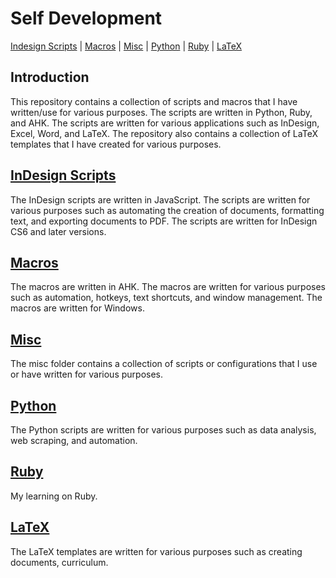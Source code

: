 # Self Development

[Indesign Scripts][README_indesign_scripts] | [Macros][README_macros] | [Misc][README_misc] | [Python][README_python] | [Ruby][README_ruby] | [LaTeX][README_tex]

## Introduction

This repository contains a collection of scripts and macros that I have written/use for various purposes. The scripts are written in Python, Ruby, and AHK. The scripts are written for various applications such as InDesign, Excel, Word, and LaTeX. The repository also contains a collection of LaTeX templates that I have created for various purposes.

## [InDesign Scripts][README_indesign_scripts]

The InDesign scripts are written in JavaScript. The scripts are written for various purposes such as automating the creation of documents, formatting text, and exporting documents to PDF. The scripts are written for InDesign CS6 and later versions.

## [Macros][README_macros]

The macros are written in AHK. The macros are written for various purposes such as automation, hotkeys, text shortcuts, and window management. The macros are written for Windows.

## [Misc][README_misc]

The misc folder contains a collection of scripts or configurations that I use or have written for various purposes.

## [Python][README_python]

The Python scripts are written for various purposes such as data analysis, web scraping, and automation.

## [Ruby][README_ruby]

My learning on Ruby.

## [LaTeX][README_tex]

The LaTeX templates are written for various purposes such as creating documents, curriculum.

<!-- URLS -->

[README_self_development]: readme.md
[README_indesign_scripts]: indesign-scripts/README.md
[README_macros]: macros/README.md
[README_misc]: misc/README.md
[README_python]: python/README.md
[README_ruby]: ruby/README.md
[README_tex]: tex/README.md
